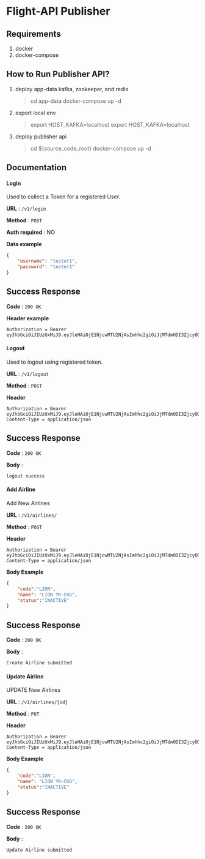 # Flight-API Publisher
Requirements
- 
1. docker
2. docker-compose

How to Run Publisher API?
-
1. deploy app-data kafka, zookeeper, and redis
    > cd app-data
    > docker-compose up -d
2. export local env
    > export HOST_KAFKA=localhost
    > export HOST_KAFKA=localhost
3. deploy publisher api
	> cd ${source_code_root}
	> docker-compose up -d

Documentation
-
#### Login

Used to collect a Token for a registered User.

**URL** : `/v1/login`

**Method** : `POST`

**Auth required** : NO

**Data example**

```json
{
    "username": "tester1",
    "password": "tester1"
}
```

## Success Response

**Code** : `200 OK`

**Header example**

```
Authorization = Bearer eyJhbGciOiJIUzUxMiJ9.eyJleHAiOjE1NjcwMTU2NjAsImhhc2giOiJjMTdmODI3ZjcyODgzNjY1MDVhOWE2MmQ0MTY3ZWQ3NiIsInVzZXJuYW1lIjoidGVzdGVyMSJ9.LWPkjwjRrGGjkC32VueDa0Dm3ObnVvL_CjIao4J6hmJQaDElv0at0_kvDq5I7dRFaR6xWgkktMpdhYNectga4w
```

#### Logout

Used to logout using registered token.

**URL** : `/v1/logout`

**Method** : `POST`

**Header**
```
Authorization = Bearer eyJhbGciOiJIUzUxMiJ9.eyJleHAiOjE1NjcwMTU2NjAsImhhc2giOiJjMTdmODI3ZjcyODgzNjY1MDVhOWE2MmQ0MTY3ZWQ3NiIsInVzZXJuYW1lIjoidGVzdGVyMSJ9.LWPkjwjRrGGjkC32VueDa0Dm3ObnVvL_CjIao4J6hmJQaDElv0at0_kvDq5I7dRFaR6xWgkktMpdhYNectga4w
Content-Type = application/json
```

## Success Response

**Code** : `200 OK`

**Body** :
```
logout success
```

#### Add Airline

Add New Airlines

**URL** : `/v1/airlines/`

**Method** : `POST`

**Header**
```
Authorization = Bearer eyJhbGciOiJIUzUxMiJ9.eyJleHAiOjE1NjcwMTU2NjAsImhhc2giOiJjMTdmODI3ZjcyODgzNjY1MDVhOWE2MmQ0MTY3ZWQ3NiIsInVzZXJuYW1lIjoidGVzdGVyMSJ9.LWPkjwjRrGGjkC32VueDa0Dm3ObnVvL_CjIao4J6hmJQaDElv0at0_kvDq5I7dRFaR6xWgkktMpdhYNectga4w
Content-Type = application/json
```

**Body Example**
```json
{
	"code":"LION",
	"name": "LION YK-CKG",
	"status":"INACTIVE"
}
```

## Success Response

**Code** : `200 OK`

**Body** :
```
Create Airline submitted
```

#### Update Airline

UPDATE New Airlines

**URL** : `/v1/airlines/{id}`

**Method** : `PUT`

**Header**
```
Authorization = Bearer eyJhbGciOiJIUzUxMiJ9.eyJleHAiOjE1NjcwMTU2NjAsImhhc2giOiJjMTdmODI3ZjcyODgzNjY1MDVhOWE2MmQ0MTY3ZWQ3NiIsInVzZXJuYW1lIjoidGVzdGVyMSJ9.LWPkjwjRrGGjkC32VueDa0Dm3ObnVvL_CjIao4J6hmJQaDElv0at0_kvDq5I7dRFaR6xWgkktMpdhYNectga4w
Content-Type = application/json
```

**Body Example**
```json
{
	"code":"LION",
	"name": "LION YK-CKG",
	"status":"INACTIVE"
}
```

## Success Response

**Code** : `200 OK`

**Body** :
```
Update Airline submitted
```